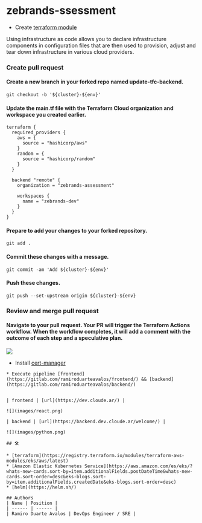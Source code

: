 # zebrands-ssessment


* Create [terraform module](https://github.com/ramiroduarteavalos/terraform-eks.git) 

Using infrastructure as code allows you to declare infrastructure components in configuration files that are then used to provision, adjust and tear down infrastructure in various cloud providers. 

### Create pull request
#### Create a new branch in your forked repo named update-tfc-backend.

```
git checkout -b '${cluster}-${env}'
```

#### Update the main.tf file with the Terraform Cloud organization and workspace you created earlier.

```
terraform {
  required_providers {
    aws = {
      source = "hashicorp/aws"
    }
    random = {
      source = "hashicorp/random"
    }
  }

  backend "remote" {
    organization = "zebrands-assessment"

    workspaces {
      name = "zebrands-dev"
    }
  }
}
```

#### Prepare to add your changes to your forked repository.

```
git add .
```

#### Commit these changes with a message.

```
git commit -am 'Add ${cluster}-${env}'
```

#### Push these changes.

```
git push --set-upstream origin ${cluster}-${env}
```

### Review and merge pull request

#### Navigate to your pull request. Your PR will trigger the Terraform Actions workflow. When the workflow completes, it will add a comment with the outcome of each step and a speculative plan.

![](images/gh-actions-pr-plan.gif)

* Install [cert-manager](https://cert-manager.io/docs/installation/helm/)


```
* Execute pipeline [frontend](https://gitlab.com/ramiroduarteavalos/frontend/) && [backend](https://gitlab.com/ramiroduarteavalos/backend/)


| frontend | [url](https://dev.cloude.ar/) |

![](images/react.png)

| backend | [url](https://backend.dev.cloude.ar/welcome/) |

![](images/python.png)

## 🛠️

* [terraform](https://registry.terraform.io/modules/terraform-aws-modules/eks/aws/latest) 
* [Amazon Elastic Kubernetes Service](https://aws.amazon.com/es/eks/?whats-new-cards.sort-by=item.additionalFields.postDateTime&whats-new-cards.sort-order=desc&eks-blogs.sort-by=item.additionalFields.createdDate&eks-blogs.sort-order=desc)
* [helm](https://helm.sh/)

## Authors
| Name | Position |
| ------ | ------ |
| Ramiro Duarte Avalos | DevOps Engineer / SRE |

